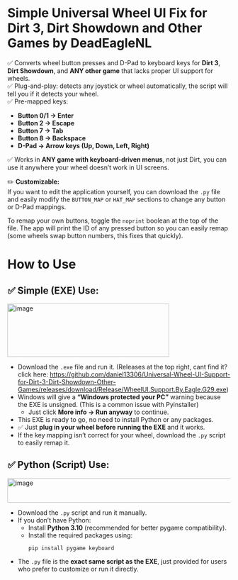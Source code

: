 # Simple Universal Wheel UI Fix for Dirt 3, Dirt Showdown and Other Games by DeadEagleNL

✅ Converts wheel button presses and D-Pad to keyboard keys for **Dirt 3**, **Dirt Showdown**, and **ANY other game** that lacks proper UI support for wheels.  
✅ Plug-and-play: detects any joystick or wheel automatically, the script will tell you if it detects your wheel.  
✅ Pre-mapped keys:
- **Button 0/1 → Enter**
- **Button 2 → Escape**
- **Button 7 → Tab**
- **Button 8 → Backspace**
- **D-Pad → Arrow keys (Up, Down, Left, Right)**

✅ Works in **ANY game with keyboard-driven menus**, not just Dirt, you can use it anywhere your wheel doesn’t work in UI screens.

✏️ **Customizable:**  
If you want to edit the application yourself, you can download the `.py` file and easily modify the `BUTTON_MAP` or `HAT_MAP` sections to change any button or D-Pad mappings.  

To remap your own buttons, toggle the `noprint` boolean at the top of the file. The app will print the ID of any pressed button so you can easily remap (some wheels swap button numbers, this fixes that quickly).


# How to Use

## ✅ Simple (EXE) Use:
<img width="365" height="120" alt="image" src="https://github.com/user-attachments/assets/f0d8299a-03b8-4d45-8930-67a9ebb4ebd7" />

- Download the `.exe` file and run it.  (Releases at the top right, cant find it? click here: https://github.com/daniel13306/Universal-Wheel-UI-Support-for-Dirt-3-Dirt-Showdown-Other-Games/releases/download/Release/WheelUI.Support.By.Eagle.G29.exe)
- Windows will give a **“Windows protected your PC”** warning because the EXE is unsigned. (This is a common issue with Pyinstaller)
  - Just click **More info → Run anyway** to continue.
- This EXE is ready to go, no need to install Python or any packages.
- ✅ Just **plug in your wheel before running the EXE** and it works.
- If the key mapping isn’t correct for your wheel, download the `.py` script to easily remap it.

## ✅ Python (Script) Use:
<img width="894" height="55" alt="image" src="https://github.com/user-attachments/assets/e6429adb-f37b-458e-8a87-874c647f32f4" />

- Download the `.py` script and run it manually.
- If you don’t have Python:  
   - Install **Python 3.10** (recommended for better pygame compatibility).
   - Install the required packages using:
     ```
     pip install pygame keyboard
     ```
- The `.py` file is the **exact same script as the EXE**, just provided for users who prefer to customize or run it directly.
